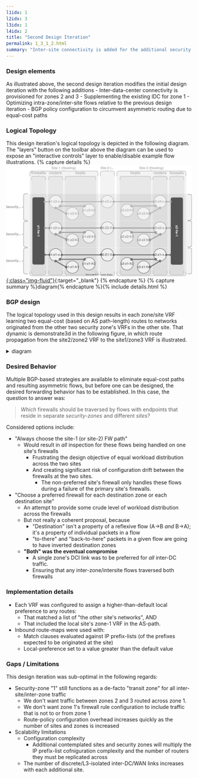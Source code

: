 ```yaml
---
l1idx: 1
l2idx: 3
l3idx: 1
l4idx: 2
title: "Second Design Iteration"
permalink: 1_3_1_2.html
summary: "Inter-site connectivity is added for the additional security zones.  Routing must be explicitly manipulated to maintain the de-facto transit-zone for all any inter-site+inter-zone traffic. "
---
```


### Design elements

As illustrated above, the second design iteration modifies the initial design iteration with the following additions
    - Inter-data-center connectivity is provisioned for zones 2 and 3
      - Supplementing the existing IDC for zone 1
      - Optimizing intra-zone/inter-site flows relative to the previous design iteration
    - BGP policy configuration to circumvent asymmetric routing due to equal-cost paths

### Logical Topology  
This design iteration's logical topology is depicted in the following diagram.  The "layers" button on the toolbar above the diagram can be used to expose an "interactive controls" layer to enable/disable example flow illustrations.
{% capture details %}
[![image](./casestudy-2a.drawio.svg){:class="img-fluid"}](./pages/1/3(ecmp-symmetric)/casestudy-2a.drawio.svg){:target="_blank"}
{% endcapture %}
{% capture summary %}diagram{% endcapture %}{% include details.html %}

### BGP design

The logical topology used in this design results in each zone/site VRF learning two equal-cost (based on AS path-length) routes to networks originated from the other two security zone's VRFs in the other site.  That dynamic is demonstrate3d in the following figure, in which route propagation from the site2/zone2 VRF to the site1/zone3 VRF is illustrated.
<details markdown=block>
<summary markdown=span>diagram</summary>
[![image](./casestudy-2b.drawio.svg){:class="img-fluid"}](./pages/1/3(ecmp-symmetric)/casestudy-2b.drawio.svg){:target="_blank"}
</details>

### Desired Behavior

Multiple BGP-based strategies are available to eliminate equal-cost paths and resulting asymmetric flows, but before one can be designed, the desired forwarding behavior has to be established.  In this case, the question to answer was:

> *Which* firewalls should be traversed by flows with endpoints that reside in separate *security-zones* and different *sites*?

Considered options include:
- "Always choose the site-1 (or site-2) FW path"
  - Would result in *all* inspection for these flows being handled on one site's firewalls
    - Frustrating the design objective of equal workload distribution across the two sites
    - And creating significant risk of configuration drift between the firewalls at the two sites.
      - The non-preferred site's firewall only handles these flows during a failure of the primary site's firewalls.
- "Choose a preferred firewall for each destination zone or each destination site"
  -  An attempt to provide some crude level of workload distribution across the firewalls
  -  But not really a coherent proposal, because
     - "Destination" isn't a property of a reflexive flow (A->B *and* B->A); it's a property of individual packets in a flow
     - "to-there" and "back-to-here" packets in a given flow are going to have inverted destination zones
  - **"Both" was the eventual compromise**
    - A single zone's DCI link was to be preferred for *all* inter-DC traffic.
    - Ensuring that any inter-zone/intersite flows traversed both firewalls

### Implementation details
  - Each VRF was configured to assign a higher-than-default local preference to any routes:
    - That matched a list of "the other site's networks", AND
    - That included the local site's zone-1 VRF in the AS-path.
  - Inbound route-maps were used with:
    - Match clauses evaluated against IP prefix-lists (of the prefixes expected to be originated at the site) 
    - Local-preference set to a value greater than the default value


### Gaps / Limitations

This design iteration was sub-optimal in the following regards:

- Security-zone "1" still functions as a de-facto "transit zone" for all inter-site/inter-zone traffic
  - We don't want traffic between zones 2 and 3 routed across zone 1.
  - We don't want zone 1's firewall rule configuration to include traffic that is not to or from zone 1
  - Route-policy configuration overhead increases quickly as the number of sites and zones is increased
- Scalability limitations
  - Configuration complexity
    - Additional contemplated sites and security zones will multiply the IP prefix-list cofniguration complexity and the number of routers they must be replicated across
  - The number of discrete/L3-isolated inter-DC/WAN links increases with each additional site.

